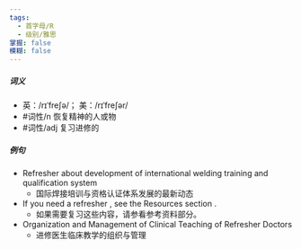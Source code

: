 ```yaml
---
tags:
  - 首字母/R
  - 级别/雅思
掌握: false
模糊: false
---
```

##### 词义
- 英：/rɪˈfreʃə/； 美：/rɪˈfreʃər/
- #词性/n  恢复精神的人或物
- #词性/adj  复习进修的
##### 例句
- Refresher about development of international welding training and qualification system
	- 国际焊接培训与资格认证体系发展的最新动态
- If you need a refresher , see the Resources section .
	- 如果需要复习这些内容，请参看参考资料部分。
- Organization and Management of Clinical Teaching of Refresher Doctors
	- 进修医生临床教学的组织与管理
